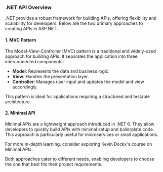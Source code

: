 ### .NET API Overview

.NET provides a robust framework for building APIs, offering flexibility and scalability for developers. Below are the two primary approaches to creating APIs in ASP.NET:

#### 1. MVC Pattern
The Model-View-Controller (MVC) pattern is a traditional and widely-used approach for building APIs. It separates the application into three interconnected components:
- **Model**: Represents the data and business logic.
- **View**: Handles the presentation layer.
- **Controller**: Manages user input and updates the model and view accordingly.

This pattern is ideal for applications requiring a structured and testable architecture.

#### 2. Minimal API
Minimal APIs are a lightweight approach introduced in .NET 6. They allow developers to quickly build APIs with minimal setup and boilerplate code. This approach is particularly useful for microservices or small applications.

For more in-depth learning, consider exploring Kevin Dockx's course on Minimal APIs.

Both approaches cater to different needs, enabling developers to choose the one that best fits their project requirements.
